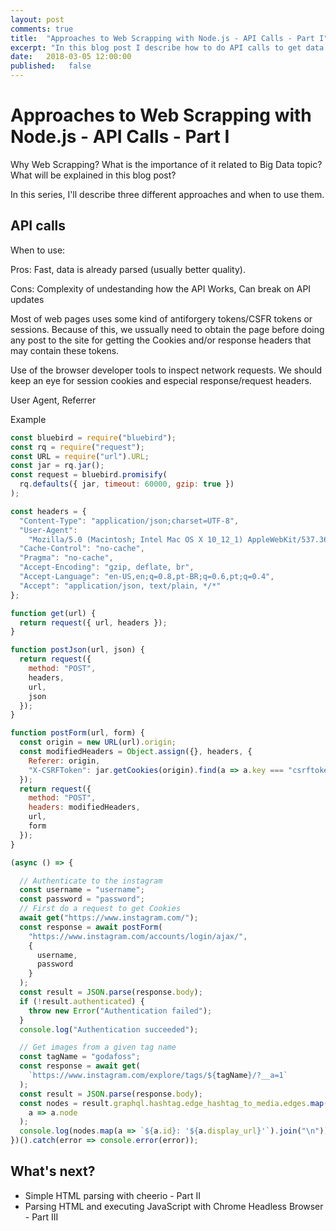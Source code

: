 ```yaml
---
layout: post
comments: true
title:  "Approaches to Web Scrapping with Node.js - API Calls - Part I"
excerpt: "In this blog post I describe how to do API calls to get data from web pages."
date:   2018-03-05 12:00:00
published:   false
---
```


# Approaches to Web Scrapping with Node.js - API Calls - Part I

Why Web Scrapping?
What is the importance of it related to Big Data topic?
What will be explained in this blog post?

In this series, I'll describe three different approaches and when to use them.


## API calls

When to use: 

Pros: Fast, data is already parsed (usually better quality).

Cons: Complexity of undestanding how the API Works, Can break on API updates

Most of web pages uses some kind of antiforgery tokens/CSFR tokens or sessions. Because of this, we ussually need to obtain the page before doing any post to the site for getting the Cookies and/or response headers that may contain these tokens.

Use of the browser developer tools to inspect network requests. We should keep an eye for session cookies and especial response/request headers.

User Agent, Referrer


Example

```js
const bluebird = require("bluebird");
const rq = require("request");
const URL = require("url").URL;
const jar = rq.jar();
const request = bluebird.promisify(
  rq.defaults({ jar, timeout: 60000, gzip: true })
);

const headers = {
  "Content-Type": "application/json;charset=UTF-8",
  "User-Agent":
    "Mozilla/5.0 (Macintosh; Intel Mac OS X 10_12_1) AppleWebKit/537.36 (KHTML, like Gecko) Chrome/61.0.3163.100 Safari/537.36",
  "Cache-Control": "no-cache",
  "Pragma": "no-cache",
  "Accept-Encoding": "gzip, deflate, br",
  "Accept-Language": "en-US,en;q=0.8,pt-BR;q=0.6,pt;q=0.4",
  "Accept": "application/json, text/plain, */*"
};

function get(url) {
  return request({ url, headers });
}

function postJson(url, json) {
  return request({
    method: "POST",
    headers,
    url,
    json
  });
}

function postForm(url, form) {
  const origin = new URL(url).origin;
  const modifiedHeaders = Object.assign({}, headers, {
    Referer: origin,
    "X-CSRFToken": jar.getCookies(origin).find(a => a.key === "csrftoken").value
  });
  return request({
    method: "POST",
    headers: modifiedHeaders,
    url,
    form
  });
}

(async () => {

  // Authenticate to the instagram
  const username = "username";
  const password = "password";
  // First do a request to get Cookies
  await get("https://www.instagram.com/");
  const response = await postForm(
    "https://www.instagram.com/accounts/login/ajax/",
    {
      username,
      password
    }
  );
  const result = JSON.parse(response.body);
  if (!result.authenticated) {
    throw new Error("Authentication failed");
  }
  console.log("Authentication succeeded");

  // Get images from a given tag name
  const tagName = "godafoss";
  const response = await get(
    `https://www.instagram.com/explore/tags/${tagName}/?__a=1`
  );
  const result = JSON.parse(response.body);
  const nodes = result.graphql.hashtag.edge_hashtag_to_media.edges.map(
    a => a.node
  );
  console.log(nodes.map(a => `${a.id}: '${a.display_url}'`).join("\n"));
})().catch(error => console.error(error));
```

## What's next?

- Simple HTML parsing with cheerio - Part II
- Parsing HTML and executing JavaScript with Chrome Headless Browser - Part III
